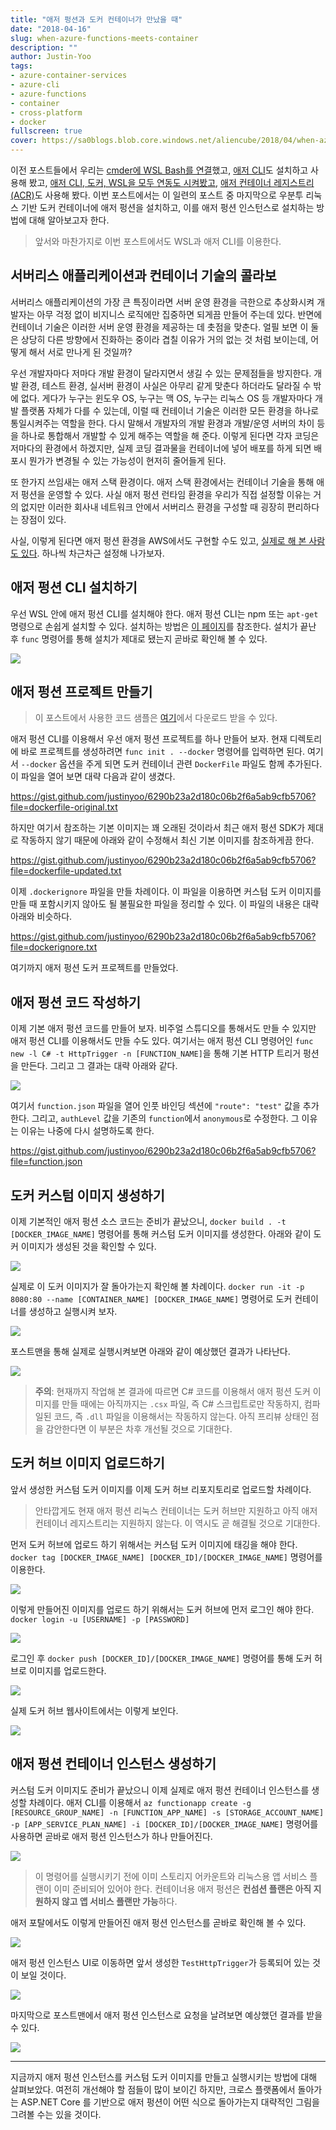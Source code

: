 ```yaml
---
title: "애저 펑션과 도커 컨테이너가 만났을 때"
date: "2018-04-16"
slug: when-azure-functions-meets-container
description: ""
author: Justin-Yoo
tags:
- azure-container-services
- azure-cli
- azure-functions
- container
- cross-platform
- docker
fullscreen: true
cover: https://sa0blogs.blob.core.windows.net/aliencube/2018/04/when-azure-functions-meets-container-00.png
---
```


이전 포스트들에서 우리는 [cmder에 WSL Bash를 연결](https://blog.aliencube.org/ko/2018/04/05/wsl-bash-on-cmder/)했고, [애저 CLI](https://blog.aliencube.org/ko/2018/04/06/azure-cli-101/)도 설치하고 사용해 봤고, [애저 CLI, 도커, WSL을 모두 연동도 시켜봤고](https://blog.aliencube.org/ko/2018/04/11/running-docker-and-azure-cli-from-wsl/), [애저 컨테이너 레지스트리 (ACR)](https://blog.aliencube.org/ko/2018/04/13/azure-container-registry-101/)도 사용해 봤다. 이번 포스트에서는 이 일련의 포스트 중 마지막으로 우분투 리눅스 기반 도커 컨테이너에 애저 펑션을 설치하고, 이를 애저 펑션 인스턴스로 설치하는 방법에 대해 알아보고자 한다.

> 앞서와 마찬가지로 이번 포스트에서도 WSL과 애저 CLI를 이용한다.

## 서버리스 애플리케이션과 컨테이너 기술의 콜라보

서버리스 애플리케이션의 가장 큰 특징이라면 서버 운영 환경을 극한으로 추상화시켜 개발자는 아무 걱정 없이 비지니스 로직에만 집중하면 되게끔 만들어 주는데 있다. 반면에 컨테이너 기술은 이러한 서버 운영 환경을 제공하는 데 촛점을 맞춘다. 얼필 보면 이 둘은 상당히 다른 방향에서 진화하는 중이라 겹칠 이유가 거의 없는 것 처럼 보이는데, 어떻게 해서 서로 만나게 된 것일까?

우선 개발자마다 저마다 개발 환경이 달라지면서 생길 수 있는 문제점들을 방지한다. 개발 환경, 테스트 환경, 실서버 환경이 사실은 아무리 같게 맞춘다 하더라도 달라질 수 밖에 없다. 게다가 누구는 윈도우 OS, 누구는 맥 OS, 누구는 리눅스 OS 등 개발자마다 개발 플랫폼 자체가 다를 수 있는데, 이럴 때 컨테이너 기술은 이러한 모든 환경을 하나로 통일시켜주는 역할을 한다. 다시 말해서 개발자의 개발 환경과 개발/운영 서버의 차이 등을 하나로 통합해서 개발할 수 있게 해주는 역할을 해 준다. 이렇게 된다면 각자 코딩은 저마다의 환경에서 하겠지만, 실제 코딩 결과물을 컨테이너에 넣어 배포를 하게 되면 배포시 뭔가가 변경될 수 있는 가능성이 현저히 줄어들게 된다.

또 한가지 쓰임새는 애저 스택 환경이다. 애저 스택 환경에서는 컨테이너 기술을 통해 애저 펑션을 운영할 수 있다. 사실 애저 펑션 런타임 환경을 우리가 직접 설정할 이유는 거의 없지만 이러한 회사내 네트워크 안에서 서버리스 환경을 구성할 때 굉장히 편리하다는 장점이 있다.

사실, 이렇게 된다면 애저 펑션 환경을 AWS에서도 구현할 수도 있고, [실제로 해 본 사람도 있다](https://blog.wille-zone.de/post/run-azure-functions-in-docker/). 하나씩 차근차근 설정해 나가보자.

## 애저 펑션 CLI 설치하기

우선 WSL 안에 애저 펑션 CLI를 설치해야 한다. 애저 펑션 CLI는 npm 또는 `apt-get` 명령으로 손쉽게 설치할 수 있다. 설치하는 방법은 [이 페이지](https://github.com/Azure/azure-functions-core-tools)를 참조한다. 설치가 끝난 후 `func` 명령어를 통해 설치가 제대로 됐는지 곧바로 확인해 볼 수 있다.

![](https://sa0blogs.blob.core.windows.net/aliencube/2018/04/when-azure-functions-meets-container-01.png)

## 애저 펑션 프로젝트 만들기

> 이 포스트에서 사용한 코드 샘플은 [여기](https://github.com/devkimchi/Azure-Functions-in-Container-Sample)에서 다운로드 받을 수 있다.

애저 펑션 CLI를 이용해서 우선 애저 펑션 프로젝트를 하나 만들어 보자. 현재 디렉토리에 바로 프로젝트를 생성하려면 `func init . --docker` 명령어를 입력하면 된다. 여기서 `--docker` 옵션을 주게 되면 도커 컨테이너 관련 `DockerFile` 파일도 함께 추가된다. 이 파일을 열어 보면 대략 다음과 같이 생겼다.

https://gist.github.com/justinyoo/6290b23a2d180c06b2f6a5ab9cfb5706?file=dockerfile-original.txt

하지만 여기서 참조하는 기본 이미지는 꽤 오래된 것이라서 최근 애저 펑션 SDK가 제대로 작동하지 않기 때문에 아래와 같이 수정해서 최신 기본 이미지를 참조하게끔 한다.

https://gist.github.com/justinyoo/6290b23a2d180c06b2f6a5ab9cfb5706?file=dockerfile-updated.txt

이제 `.dockerignore` 파일을 만들 차례이다. 이 파일을 이용하면 커스텀 도커 이미지를 만들 때 포함시키지 않아도 될 불필요한 파일을 정리할 수 있다. 이 파일의 내용은 대략 아래와 비슷하다.

https://gist.github.com/justinyoo/6290b23a2d180c06b2f6a5ab9cfb5706?file=dockerignore.txt

여기까지 애저 펑션 도커 프로젝트를 만들었다.

## 애저 펑션 코드 작성하기

이제 기본 애저 펑션 코드를 만들어 보자. 비주얼 스튜디오를 통해서도 만들 수 있지만 애저 펑션 CLI를 이용해서도 만들 수도 있다. 여기서는 애저 펑션 CLI 명령어인 `func new -l C# -t HttpTrigger -n [FUNCTION_NAME]`을 통해 기본 HTTP 트리거 펑션을 만든다. 그리고 그 결과는 대략 아래와 같다.

![](https://sa0blogs.blob.core.windows.net/aliencube/2018/04/when-azure-functions-meets-container-02.png)

여기서 `function.json` 파일을 열어 인풋 바인딩 섹션에 `"route": "test"` 값을 추가한다. 그리고, `authLevel` 값을 기존의 `function`에서 `anonymous`로 수정한다. 그 이유는 이유는 나중에 다시 설명하도록 한다.

https://gist.github.com/justinyoo/6290b23a2d180c06b2f6a5ab9cfb5706?file=function.json

## 도커 커스텀 이미지 생성하기

이제 기본적인 애저 펑션 소스 코드는 준비가 끝났으니, `docker build . -t [DOCKER_IMAGE_NAME]` 명령어를 통해 커스텀 도커 이미지를 생성한다. 아래와 같이 도커 이미지가 생성된 것을 확인할 수 있다.

![](https://sa0blogs.blob.core.windows.net/aliencube/2018/04/when-azure-functions-meets-container-03.png)

실제로 이 도커 이미지가 잘 돌아가는지 확인해 볼 차례이다. `docker run -it -p 8080:80 --name [CONTAINER_NAME] [DOCKER_IMAGE_NAME]` 명령어로 도커 컨테이너를 생성하고 실행시켜 보자.

![](https://sa0blogs.blob.core.windows.net/aliencube/2018/04/when-azure-functions-meets-container-04.png)

포스트맨을 통해 실제로 실행시켜보면 아래와 같이 예상했던 결과가 나타난다.

![](https://sa0blogs.blob.core.windows.net/aliencube/2018/04/when-azure-functions-meets-container-05.png)

> **주의**: 현재까지 작업해 본 결과에 따르면 C# 코드를 이용해서 애저 펑션 도커 이미지를 만들 때에는 아직까지는 `.csx` 파일, 즉 C# 스크립트로만 작동하지, 컴파일된 코드, 즉 `.dll` 파일을 이용해서는 작동하지 않는다. 아직 프리뷰 상태인 점을 감안한다면 이 부분은 차후 개선될 것으로 기대한다.

## 도커 허브 이미지 업로드하기

앞서 생성한 커스텀 도커 이미지를 이제 도커 허브 리포지토리로 업로드할 차례이다.

> 안타깝게도 현재 애저 펑션 리눅스 컨테이너는 도커 허브만 지원하고 아직 애저 컨테이너 레지스트리는 지원하지 않는다. 이 역시도 곧 해결될 것으로 기대한다.

먼저 도커 허브에 업로드 하기 위해서는 커스텀 도커 이미지에 태깅을 해야 한다. `docker tag [DOCKER_IMAGE_NAME] [DOCKER_ID]/[DOCKER_IMAGE_NAME]` 명령어를 이용한다.

![](https://sa0blogs.blob.core.windows.net/aliencube/2018/04/when-azure-functions-meets-container-06.png)

이렇게 만들어진 이미지를 업로드 하기 위해서는 도커 허브에 먼저 로그인 해야 한다. `docker login -u [USERNAME] -p [PASSWORD]`

![](https://sa0blogs.blob.core.windows.net/aliencube/2018/04/when-azure-functions-meets-container-07.png)

로그인 후 `docker push [DOCKER_ID]/[DOCKER_IMAGE_NAME]` 명령어를 통해 도커 허브로 이미지를 업로드한다.

![](https://sa0blogs.blob.core.windows.net/aliencube/2018/04/when-azure-functions-meets-container-08.png)

실제 도커 허브 웹사이트에서는 이렇게 보인다.

![](https://sa0blogs.blob.core.windows.net/aliencube/2018/04/when-azure-functions-meets-container-09.png)

## 애저 펑션 컨테이너 인스턴스 생성하기

커스텀 도커 이미지도 준비가 끝났으니 이제 실제로 애저 펑션 컨테이너 인스턴스를 생성할 차례이다. 애저 CLI를 이용해서 `az functionapp create -g [RESOURCE_GROUP_NAME] -n [FUNCTION_APP_NAME] -s [STORAGE_ACCOUNT_NAME] -p [APP_SERVICE_PLAN_NAME] -i [DOCKER_ID]/[DOCKER_IMAGE_NAME]` 명령어를 사용하면 곧바로 애저 펑션 인스턴스가 하나 만들어진다.

![](https://sa0blogs.blob.core.windows.net/aliencube/2018/04/when-azure-functions-meets-container-10.png)

> 이 명령어를 실행시키기 전에 이미 스토리지 어카운트와 리눅스용 앱 서비스 플랜이 이미 준비되어 있어야 한다. 컨테이너용 애저 펑션은 **컨섬션 플랜은 아직 지원하지 않고 앱 서비스 플랜만 가능**하다.

애저 포탈에서도 이렇게 만들어진 애저 펑션 인스턴스를 곧바로 확인해 볼 수 있다.

![](https://sa0blogs.blob.core.windows.net/aliencube/2018/04/when-azure-functions-meets-container-11.png)

애저 펑션 인스턴스 UI로 이동하면 앞서 생성한 `TestHttpTrigger`가 등록되어 있는 것이 보일 것이다.

![](https://sa0blogs.blob.core.windows.net/aliencube/2018/04/when-azure-functions-meets-container-12.png)

마지막으로 포스트맨에서 애저 펑션 인스턴스로 요청을 날려보면 예상했던 결과를 받을 수 있다.

![](https://sa0blogs.blob.core.windows.net/aliencube/2018/04/when-azure-functions-meets-container-13.png)

* * *

지금까지 애저 펑션 인스턴스를 커스텀 도커 이미지를 만들고 실행시키는 방법에 대해 살펴보았다. 여전히 개선해야 할 점들이 많이 보이긴 하지만, 크로스 플랫폼에서 돌아가는 ASP.NET Core 를 기반으로 애저 펑션이 어떤 식으로 돌아가는지 대략적인 그림을 그려볼 수는 있을 것이다.
